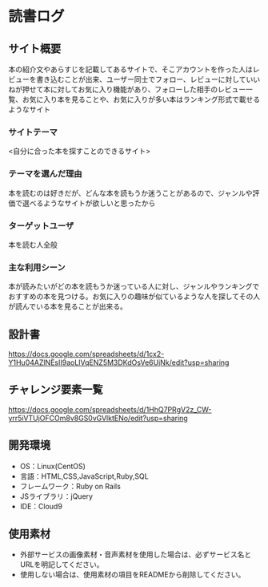 # 読書ログ

## サイト概要
本の紹介文やあらすじを記載してあるサイトで、そこアカウントを作った人はレビューを書き込むことが出来、ユーザー同士でフォロー、レビューに対していいねが押せて本に対してお気に入り機能があり、フォローした相手のレビュー一覧、お気に入り本を見ることや、お気に入りが多い本はランキング形式で載せるようなサイト
### サイトテーマ
<自分に合った本を探すことのできるサイト>

### テーマを選んだ理由
本を読むのは好きだが、どんな本を読もうか迷うことがあるので、ジャンルや評価で選べるようなサイトが欲しいと思ったから

### ターゲットユーザ
本を読む人全般

### 主な利用シーン
本が読みたいがどの本を読もうか迷っている人に対し、ジャンルやランキングでおすすめの本を見つける。お気に入りの趣味が似ているような人を探してその人が読んでいる本を見ることが出来る。

## 設計書
https://docs.google.com/spreadsheets/d/1cx2-Y1Hu04AZlNEsII9aoLIVqENZ5M3DKdOsVe6UjNk/edit?usp=sharing

## チャレンジ要素一覧
https://docs.google.com/spreadsheets/d/1HhQ7PRgV2z_CW-yrr5iVTUjOFCOm8v8GS0vGVlktENo/edit?usp=sharing

## 開発環境
- OS：Linux(CentOS)
- 言語：HTML,CSS,JavaScript,Ruby,SQL
- フレームワーク：Ruby on Rails
- JSライブラリ：jQuery
- IDE：Cloud9

## 使用素材
- 外部サービスの画像素材・音声素材を使用した場合は、必ずサービス名とURLを明記してください。
- 使用しない場合は、使用素材の項目をREADMEから削除してください。